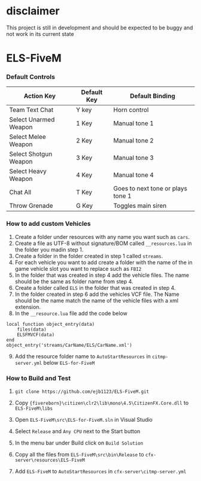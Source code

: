 # disclaimer  
This project is still in development and should be expected to be buggy and not work in its current state  
# ELS-FiveM

### Default Controls

|Action Key|Default Key|Default Binding
|---|---|---|
|Team Text Chat | Y key | Horn control|
|Select Unarmed Weapon | 1 Key | Manual tone 1
|Select Melee Weapon | 2 Key | Manual tone 2|
|Select Shotgun Weapon | 3 Key | Manual tone 3|
|Select Heavy Weapon | 4 Key | Manual tone 4|
|Chat All| T Key|Goes to next tone or plays tone 1|
|Throw Grenade| G Key|Toggles main siren|

### How to add custom Vehicles

1. Create a folder under resources with any name you want such as `cars`.
2. Create a file as UTF-8 without signature/BOM called `__resources.lua` in the folder you madin step 1.
3. Create a folder in the folder created in step 1 called `streams`.
4. For each vehicle you want to add create a folder with the name of the in game vehicle slot you want to replace such as `FBI2`
5. In the folder that was created in step 4 add the vehicle files. The name should be the same as folder name from step 4.
6. Create a folder called `ELS` in the folder that was created in step 4.
7. In the folder created in step 6 add the vehicles VCF file. The Name should be the name match the name of the vehicle files with a xml extension.
8. In the `__resource.lua` file add the code below
```
local function object_entry(data)
	files(data)
	ELSFMVCF(data)
end
object_entry('streams/CarName/ELS/CarName.xml')
```
9. Add the resource folder name to `AutoStartResources` in `citmp-server.yml` below `ELS-for-FiveM`
### How to Build and Test

1. `git clone https://github.com/ejb1123/ELS-FiveM.git`

2. Copy `{fivereborn}\citizen\clr2\lib\mono\4.5\CitizenFX.Core.dll` to `ELS-FiveM\libs`

3. Open `ELS-FiveM\src\ELS-for-FiveM.sln` in Visual Studio

4. Select `Release` and `Any CPU`  next to the Start button

5. In the menu bar under Build click on `Build Solution`

6. Copy all the files from `ELS-FiveM\src\bin\Release` to `cfx-server\resources\ELS-FiveM`

7. Add `ELS-FiveM` to `AutoStartResources` in `cfx-server\citmp-server.yml`
